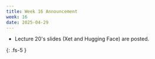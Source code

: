 ```yaml
---
title: Week 16 Announcement
week: 16
date: 2025-04-29
---
```


* Lecture 20's slides (Xet and Hugging Face) are posted.

{: .fs-5 }
